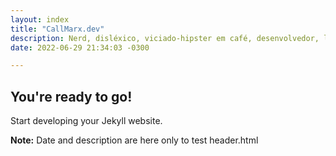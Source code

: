 ```yaml
---
layout: index
title: "CallMarx.dev"
description: Nerd, disléxico, viciado-hipster em café, desenvolvedor, linux fanboy e esquerdopata convicto - CallMarx, sacou?
date: 2022-06-29 21:34:03 -0300

---
```


## You're ready to go!

Start developing your Jekyll website.

**Note:** Date and description are here only to test header.html
